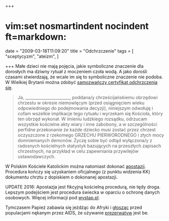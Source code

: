 +++
# vim:set nosmartindent nocindent ft=markdown:
date = "2009-03-18T11:09:20"
title = "Odchrzczenie"
tags = [ "sceptycyzm", "ateizm", ]

+++
Małe dzieci nie mają pojęcia, jakie symboliczne znaczenie dla dorosłych ma
dziwny rytuał z moczeniem czoła wodą. A jako dorośli czasami stwierdzają, że
wcale im się to symboliczne znaczenie nie podoba. W Wielkiej Brytanii można
zdobyć [samozwańczy certyfikat odchrzczenia
się](http://www.secularism.org.uk/debaptism.html).

<!--more-->

> Ja, \_\_\_\_\_\_\_\_\_\_\_\_\_\_\_\_\_\_\_\_\_\_, poddana/y chrześcijańskiemu
> obrzędowi chrzestu w okresie niemowlęcym (przed osiągnięciem wieku
> odpowiedniego do podejmowania decyzji), niniejszym odwołuję i cofam wszelkie
> implikacje tego rytuału i wyrzekam się Kościoła, który ten obrzęd wykonał.
> W imieniu ludzkiego rozsądku, odrzucam wszystkie kościelne akty wiary i inne
> zabobony, a w szczególności perfidne przekonanie że każde dziecko musi zostać
> przez chrzest oczyszczone z rzekomego GRZECHU PIERWORODNEGO i złych mocy
> domniemanych demonów. Życzę sobie być odtąd wyłączona/y z radosnych
> kościelnych statystyk bazujących na przeszłych zapisach chrzestnych, na
> przykład w celu zapewniania przywilejów ustawodawczych.

W Polskim Kościele Katolickim można natomiast dokonać
[apostazji](http://www.apostazja.info/). Procedura kończy się uzyskaniem
oficjalnego (z punktu widzenia KK) dokumentu chrztu z dopiskiem o dokonanej
apostazji.

UPDATE 2016: Apostazja jest fikcyjną kościelną procedurą, nie tędy droga.
Lepszym podejściem jest procedura świecka w oparciu o ochronę danych osobowych.
Więcej informacji pod [wystap.pl](http://wystap.pl/).

Tymczasem Papież zabawia się jeżdżąc do Afryki
i [głosząc](http://www.zw.com.pl/artykul/23,344517.html) przed populacjami
nękanym przez AIDS, że używanie
[prezerwatyw](http://pl.wikipedia.org/wiki/Prezerwatywa) jest be.
